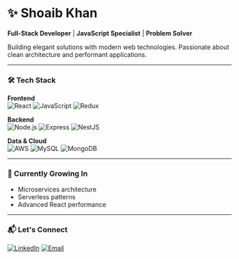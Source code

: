 # ✨ Shoaib Khan 

**Full-Stack Developer** | **JavaScript Specialist** | **Problem Solver**

Building elegant solutions with modern web technologies. Passionate about clean architecture and performant applications.

---

### 🛠️  Tech Stack

**Frontend**  
![React](https://img.shields.io/badge/-React-61DAFB?logo=react&logoColor=white) 
![JavaScript](https://img.shields.io/badge/-JavaScript-F7DF1E?logo=javascript&logoColor=black)
![Redux](https://img.shields.io/badge/-Redux-764ABC?logo=redux&logoColor=white)

**Backend**  
![Node.js](https://img.shields.io/badge/-Node.js-339933?logo=node.js&logoColor=white)
![Express](https://img.shields.io/badge/-Express-000000?logo=express&logoColor=white)
![NestJS](https://img.shields.io/badge/-NestJS-E0234E?logo=nestjs&logoColor=white)

**Data & Cloud**  
![AWS](https://img.shields.io/badge/-AWS-232F3E?logo=amazon-aws&logoColor=white)
![MySQL](https://img.shields.io/badge/-MySQL-4479A1?logo=mysql&logoColor=white)
![MongoDB](https://img.shields.io/badge/-MongoDB-47A248?logo=mongodb&logoColor=white)

---

### 🌱  Currently Growing In
- Microservices architecture
- Serverless patterns
- Advanced React performance

---

### 📬  Let's Connect

[![LinkedIn](https://img.shields.io/badge/-Let's%20Connect-0077B5?style=for-the-badge&logo=linkedin)](https://linkedin.com/in/shoaibkhan7)
[![Email](https://img.shields.io/badge/-Email%20Me-D14836?style=for-the-badge&logo=gmail)](mailto:meetshoaibkhan1@gmail.com)
